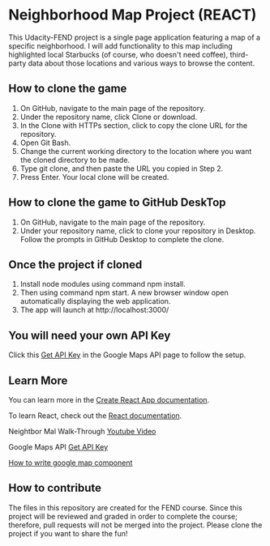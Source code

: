 # Neighborhood Map Project (REACT)

This Udacity-FEND project is a single page application featuring a map of a specific neighborhood. I will add functionality to this map including highlighted local Starbucks (of course, who doesn't need coffee), third-party data about those locations and various ways to browse the content.

## How to clone the game

  1. On GitHub, navigate to the main page of the repository.
  2. Under the repository name, click Clone or download.
  3. In the Clone with HTTPs section, click  to copy the clone URL for the repository.
  4. Open Git Bash.
  5. Change the current working directory to the location where you want the cloned directory to be made.
  6. Type git clone, and then paste the URL you copied in Step 2.
  7. Press Enter. Your local clone will be created.

## How to clone the game to GitHub DeskTop

  1. On GitHub, navigate to the main page of the repository.
  2. Under your repository name, click  to clone your repository in Desktop. Follow the prompts in GitHub Desktop to complete the clone.

## Once the project if cloned

  1. Install node modules using command npm install.
  2. Then using command npm start. A new browser window open automatically displaying the web application.
  3. The app will launch at http://localhost:3000/

## You will need your own API Key

Click this [Get API Key](https://developers.google.com/maps/documentation/javascript/get-api-key) in the Google Maps API page to follow the setup.

## Learn More

You can learn more in the [Create React App documentation](https://facebook.github.io/create-react-app/docs/getting-started).

To learn React, check out the [React documentation](https://reactjs.org/).

Neightbor Mal Walk-Through [Youtube Video](https://www.youtube.com/channel/UCcWSbBe_s-T_gZRnqFbtyIA)

Google Maps API [Get API Key](https://developers.google.com/maps/documentation/javascript/get-api-key)

[How to write google map component](https://www.fullstackreact.com/articles/how-to-write-a-google-maps-react-component/)



## How to contribute

The files in this repository are created for the FEND course. Since this project will be reviewed and graded in order to complete the course; therefore, pull requests will not be merged into the project. Please clone the project if you want to share the fun!
